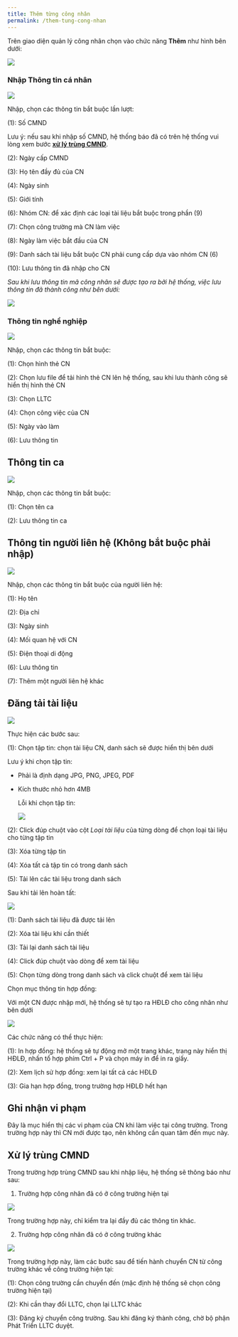 ```yaml
---
title: Thêm từng công nhân
permalink: /them-tung-cong-nhan
---
```


Trên giao diện quản lý công nhân chọn vào chức năng **Thêm** như hình bên dưới:

![](assets/AddSingleWorker/a6b5eddc790fd5e40a0a1c556a9696e0.png)

### **Nhập Thông tin cá nhân**

![](assets/AddSingleWorker/cb7c3aa89ee690792c36599cbc36cadf.png)

Nhập, chọn các thông tin bắt buộc lần lượt:

(1): Số CMND

Lưu ý: nếu sau khi nhập số CMND, hệ thống báo đã có trên hệ thống vui lòng xem
bước **[xử lý trùng CMND](#xử-lý-trùng-cmnd)**.

(2): Ngày cấp CMND

(3): Họ tên đầy đủ của CN

(4): Ngày sinh

(5): Giới tính

(6): Nhóm CN: để xác định các loại tài liệu bắt buộc trong phần (9)

(7): Chọn công trường mà CN làm việc

(8): Ngày làm việc bắt đầu của CN

(9): Danh sách tài liệu bắt buộc CN phải cung cấp dựa vào nhóm CN (6)

(10): Lưu thông tin đã nhập cho CN

*Sau khi lưu thông tin mã công nhân sẽ được tạo ra bởi hệ thống, việc lưu thông
tin đã thành công như bên dưới:*

![](assets/AddSingleWorker/da2c81e5a5e09371ebcd0ae45cd8660d.png)

### **Thông tin nghề nghiệp**

![](assets/AddSingleWorker/c94d332084483b386425bee512bb0707.png)

Nhập, chọn các thông tin bắt buộc:

(1): Chọn hình thẻ CN

(2): Chọn lưu file để tải hình thẻ CN lên hệ thống, sau khi lưu thành công sẽ
hiển thị hình thẻ CN

(3): Chọn LLTC

(4): Chọn công việc của CN

(5): Ngày vào làm

(6): Lưu thông tin

## **Thông tin ca**

![](assets/AddSingleWorker/c8748f00c1628d867e4de78921ea7370.png)

Nhập, chọn các thông tin bắt buộc:

(1): Chọn tên ca

(2): Lưu thông tin ca

## **Thông tin người liên hệ (Không bắt buộc phải nhập)**

![](assets/AddSingleWorker/e9f507b4796b2a63f5207625b2e578c3.png)

Nhập, chọn các thông tin bắt buộc của người liên hệ:

(1): Họ tên

(2): Địa chỉ

(3): Ngày sinh

(4): Mối quan hệ với CN

(5): Điện thoại di động

(6): Lưu thông tin

(7): Thêm một người liên hệ khác

## **Đăng tải tài liệu**

![](assets/AddSingleWorker/49dacaaf2f6e3b7eaf81638917447bd3.png)

Thực hiện các bước sau:

(1): Chọn tập tin: chọn tài liệu CN, danh sách sẽ được hiển thị bên dưới

Lưu ý khi chọn tập tin:

-   Phải là định dạng JPG, PNG, JPEG, PDF

-   Kích thước nhỏ hơn 4MB

    Lỗi khi chọn tập tin:

    ![](assets/AddSingleWorker/991962b9baccfb7a3de660d79653dfa5.png)

(2): Click đúp chuột vào cột *Loại tài liệu* của từng dòng để chọn loại tài liệu cho từng tập tin

(3): Xóa từng tập tin

(4): Xóa tất cả tập tin có trong danh sách

(5): Tải lên các tài liệu trong danh sách

Sau khi tải lên hoàn tất:

![](assets/AddSingleWorker/9e40e1cf5b85559bb739ef3771a2d7c6.png)

(1): Danh sách tài liệu đã được tải lên

(2): Xóa tài liệu khi cần thiết

(3): Tải lại danh sách tài liệu

(4): Click đúp chuột vào dòng để xem tài liệu

(5): Chọn từng dòng trong danh sách và click chuột để xem tài liệu

Chọn mục thông tin hợp đồng:

Với một CN được nhập mới, hệ thống sẽ tự tạo ra HĐLĐ cho công nhân như bên dưới

![](assets/AddSingleWorker/ac44bc5f35cd43acf2bbf79d6de2778f.png)

Các chức năng có thể thực hiện:

(1): In hợp đồng: hệ thống sẽ tự động mở một trang khác, trang này hiển thị HĐLĐ, nhấn tổ hợp phím Ctrl + P và chọn máy in để in ra giấy.

(2): Xem lịch sử hợp đồng: xem lại tất cả các HĐLĐ

(3): Gia hạn hợp đồng, trong trường hợp HĐLĐ hết hạn

## **Ghi nhận vi phạm** 
Đây là mục hiển thị các vi phạm của CN khi làm việc tại công trường. Trong trường hợp này thì CN mới được tạo, nên không cần quan tâm đến mục này.

## **Xử lý trùng CMND**
Trong trường hợp trùng CMND sau khi nhập liệu, hệ thống sẽ thông báo như sau:

1. Trường hợp công nhân đã có ở công trường hiện tại

![](assets/AddSingleWorker/8b85699ee0ee9c6ab6763ceb4cc5589a.png)

Trong trường hợp này, chỉ kiểm tra lại đầy đủ các thông tin khác.

2. Trường hợp công nhân đã có ở công trường khác

![](assets/AddSingleWorker/ae2f0c8a7eeda3df6e9f0eadafb95b8b.png)

Trong trường hợp này, làm các bước sau để tiến hành chuyển CN từ công trường
khác về công trường hiện tại:

(1): Chọn công trường cần chuyển đến (mặc định hệ thống sẽ chọn công trường hiện
tại)

(2): Khi cần thay đổi LLTC, chọn lại LLTC khác

(3): Đăng ký chuyển công trường. Sau khi đăng ký thành công, chờ bộ phận Phát
Triển LLTC duyệt.
